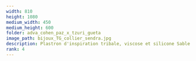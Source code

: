 ```yaml
---
width: 810
height: 1080
medium_width: 450
medium_height: 600
folder: adva_cohen_paz_x_tzuri_gueta
image_path: bijoux_TG_collier_sendra.jpg
description: Plastron d'inspiration tribale, viscose et silicone Sable
rank: 4
---
```

